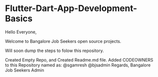 # Flutter-Dart-App-Development-Basics


Hello Everyone,

Welcome to Bangalore Job Seekers open source projects.

Will soon dump the steps to folow this repository.

Created Empty Repo, and Created Readme.md file.
Added CODEOWNERS to this Repository named as: @sgamresh @bjsadmin
Regards, Bangalore Job Seekers Admin
